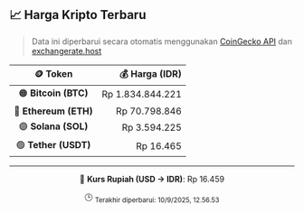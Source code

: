 

<!-- HARGA_KRIPTO -->
## 📈 Harga Kripto Terbaru

> Data ini diperbarui secara otomatis menggunakan [CoinGecko API](https://www.coingecko.com/) dan [exchangerate.host](https://exchangerate.host/)

<div align="center">

| 🪙 Token | 💰 Harga (IDR) |
|:------:|---------------:|
| 🟠 **Bitcoin (BTC)**   | Rp 1.834.844.221 |
| 🔵 **Ethereum (ETH)**  | Rp 70.798.846 |
| 🟣 **Solana (SOL)**    | Rp 3.594.225 |
| 🟢 **Tether (USDT)**   | Rp 16.465 |

---

💱 **Kurs Rupiah (USD → IDR)**: Rp 16.459

🕒 <sub>Terakhir diperbarui: 10/9/2025, 12.56.53</sub>

</div>
<!-- /HARGA_KRIPTO -->